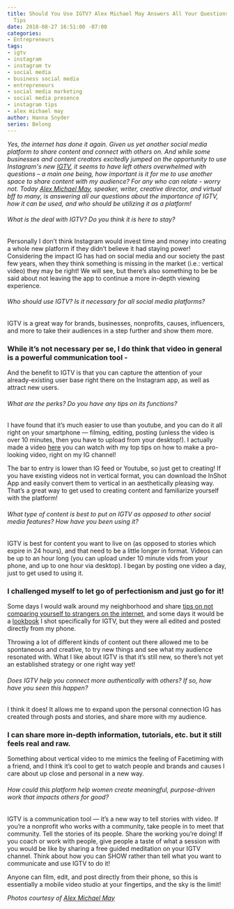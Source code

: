 ```yaml
---
title: Should You Use IGTV? Alex Michael May Answers All Your Questions & Shares Her
  Tips
date: 2018-08-27 16:51:00 -07:00
categories:
- Entrepreneurs
tags:
- igtv
- instagram
- instagram tv
- social media
- business social media
- entrepreneurs
- social media marketing
- social media presence
- instagram tips
- alex michael may
author: Hanna Snyder
series: Belong
---
```


_Yes, the internet has done it again. Given us yet another social media platform to share content and connect with others on. And while some businesses and content creators excitedly jumped on the opportunity to use Instagram's new [IGTV](https://itunes.apple.com/us/app/igtv/id1394351700?mt=8), it seems to have left others overwhelmed with questions – a main one being, how important is it for me to use another space to share content with my audience? For any who can relate - worry not. Today [Alex Michael May](http://alexmichaelmay.com/), speaker, writer, creative director, and virtual bff to many, is answering all our questions about the importance of IGTV, how it can be used, and who should be utilizing it as a platform!_

###### What is the deal with IGTV? Do you think it is here to stay?

Personally I don’t think Instagram would invest time and money into creating a whole new platform if they didn’t believe it had staying power! Considering the impact IG has had on social media and our society the past few years, when they think something is missing in the market (i.e.: vertical video) they may be right! We will see, but there’s also something to be be said about not leaving the app to continue a more in-depth viewing experience.

###### Who should use IGTV? Is it necessary for all social media platforms?

IGTV is a great way for brands, businesses, nonprofits, causes, influencers, and more to take their audiences in a step further and show them more. 

### While it’s not necessary per se, I do think that video in general is a powerful communication tool -

And the benefit to IGTV is that you can capture the attention of your already-existing user base right there on the Instagram app, as well as attract new users.

###### What are the perks? Do you have any tips on its functions?

I have found that it’s much easier to use than youtube, and you can do it all right on your smartphone — filming, editing, posting (unless the video is over 10 minutes, then you have to upload from your desktop!). I actually made a video [here](https://www.instagram.com/tv/Bkl1WLkg0cD/) you can watch with my top tips on how to make a pro-looking video, right on my IG channel! 

The bar to entry is lower than IG feed or Youtube, so just get to creating! If you have existing videos not in vertical format, you can download the InShot App and easily convert them to vertical in an aesthetically pleasing way. That’s a great way to get used to creating content and familiarize yourself with the platform!

###### What type of content is best to put on IGTV as opposed to other social media features? How have you been using it?

IGTV is best for content you want to live on (as opposed to stories which expire in 24 hours), and that need to be a little longer in format. Videos can be up to an hour long (you can upload under 10 minute vids from your phone, and up to one hour via desktop). I began by posting one video a day, just to get used to using it. 

### I challenged myself to let go of perfectionism and just go for it! 

Some days I would walk around my neighborhood and share [tips on not comparing yourself to strangers on the internet](https://www.instagram.com/tv/Bkyp80rg6vb/), and some days it would be a [lookbook](https://www.instagram.com/tv/Bkdq9dKgDcg/) I shot specifically for IGTV, but they were all edited and posted directly from my phone.

Throwing a lot of different kinds of content out there allowed me to be spontaneous and creative, to try new things and see what my audience resonated with. What I like about IGTV is that it’s still new, so there’s not yet an established strategy or one right way yet!

###### Does IGTV help you connect more authentically with others? If so, how have you seen this happen?

I think it does! It allows me to expand upon the personal connection IG has created through posts and stories, and share more with my audience. 

### I can share more in-depth information, tutorials, etc. but it still feels real and raw. 

Something about vertical video to me mimics the feeling of Facetiming with a friend, and I think it’s cool to get to watch people and brands and causes I care about up close and personal in a new way.

###### How could this platform help women create meaningful, purpose-driven work that impacts others for good?

IGTV is a communication tool — it’s a new way to tell stories with video. If you’re a nonprofit who works with a community, take people in to meet that community. Tell the stories of its people. Share the working you’re doing! If you coach or work with people, give people a taste of what a session with you would be like by sharing a free guided meditation on your IGTV channel. Think about how you can SHOW rather than tell what you want to communicate and use IGTV to do it! 

Anyone can film, edit, and post directly from their phone, so this is essentially a mobile video studio at your fingertips, and the sky is the limit! 

_Photos courtesy of [Alex Michael May](http://alexmichaelmay.com/)_